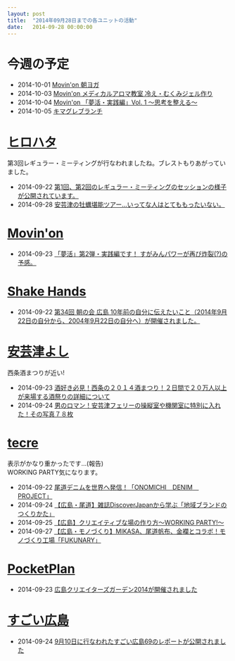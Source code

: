 ```yaml
---
layout: post
title:  "2014年09月28日までの各ユニットの活動"
date:   2014-09-28 00:00:00
---
```


# 今週の予定

* 2014-10-01 [Movin'on 朝ヨガ](http://www.facebook.com/movinon.hiroshima/photos/a.723999867620794.1073741829.723399384347509/818151331538980/?type=1)
* 2014-10-03 [Movin'on メディカルアロマ教室 冷え・むくみジェル作り](https://www.facebook.com/movinon.hiroshima/posts/818638938156886)
* 2014-10-04 [Movin'on 「夢活・実践編」Vol. 1 ～思考を整える～](https://www.facebook.com/movinon.hiroshima/posts/818641448156635)
* 2014-10-05 [キマグレブランチ](https://www.facebook.com/events/1547923812105065/permalink/1547923815438398/)

# [ヒロハタ](http://hiro-hata.com/)

第3回レギュラー・ミーティングが行なわれましたね。ブレストもりあがっていました。

* 2014-09-22 [第1回、第2回のレギュラー・ミーティングのセッションの様子が公開されています。](http://www.facebook.com/hirohatap/posts/696558833754248)
* 2014-09-28 [安芸津の牡蠣堪能ツアー…いってな人はとてももったいない。]()


# [Movin'on](http://coworking-hiroshima.com/)

* 2014-09-23 [「夢活」第2弾・実践編です！ すがみんパワーが再び炸裂(?)の予感。](http://www.facebook.com/movinon.hiroshima/posts/818641448156635)


# [Shake Hands](http://www.shakehands.jp/)

* 2014-09-22 [第34回 朝の会 広島 10年前の自分に伝えたいこと（2014年9月22日の自分から、2004年9月22日の自分へ）が開催されました。](http://www.facebook.com/CoworkingShakeHands/photos/a.624867490897982.1073741830.592127770838621/802367826481280/?type=1)


# [安芸津よし](http://akitsu.co/)

西条酒まつりが近い!

* 2014-09-23 [酒好き必見！西条の２０１４酒まつり！２日間で２０万人以上が来場する酒祭りの詳細について](http://akitsu.co/sake-4-1165.html?utm_source=rss&utm_medium=rss&utm_campaign=sake-4)
* 2014-09-24 [男のロマン！安芸津フェリーの操縦室や機関室に特別に入れた！その写真７８枚](http://akitsu.co/ferry-1254.html?utm_source=rss&utm_medium=rss&utm_campaign=ferry)


# [tecre](http://tecre.jp/)

表示がかなり重かったです…(報告)<br>
WORKING PARTY気になります。

* 2014-09-22 [尾道デニムを世界へ発信！「ONOMICHI　DENIM　PROJECT」](http://tecre.jp/140922/)
* 2014-09-24 [【広島・尾道】雑誌DiscoverJapanから学ぶ「地域ブランドのつくりかた」](http://tecre.jp/140923-discoverjapan/)
* 2014-09-25 [【広島】クリエイティブな場の作り方～WORKING PARTY!～](http://tecre.jp/140925-working-party/)
* 2014-09-27 [【広島・モノづくり】MIKASA、尾道帆布、金襴とコラボ！モノづくり工場「FUKUNARY」](http://tecre.jp/mikasa-fukunary/)



# [PocketPlan](http://pocketplan.wix.com/pocketplan)

* 2014-09-23 [広島クリエイターズガーデン2014が開催されました](http://www.facebook.com/PocketPlan/posts/706515756101066)

# [すごい広島](http://great-h.github.io/)

* 2014-09-24 [9月10日に行なわれたすごい広島69のレポートが公開されました](http://www.facebook.com/great.hiroshima/posts/456880414454609)
